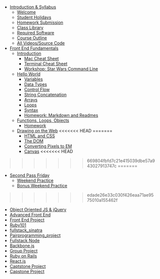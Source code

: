* [Introduction & Syllabus](README.md)
  * [Welcome](0_onboarding/welcome.md)
  * [Student Holidays](0_onboarding/holidays.md)
  * [Homework Submission](0_onboarding/homework_submission.md)
  * [Class Library](0_onboarding/class_library.md)
  * [Required Software](0_onboarding/required_software.md)
  * [Course Outline](0_onboarding/course_outline.md)
  * [All Videos/Source Code](0_onboarding/videos.md)
* [Front End Fundamentals](01_front_end_fundamentals/README.md)
  * [Introduction](01_front_end_fundamentals/d01.md)
    * [Mac Cheat Sheet](01_front_end_fundamentals/d01-mac-cheat-sheet.md)
    * [Terminal Cheat Sheet](01_front_end_fundamentals/d01-termina-cheat-sheet.md)
    * [Workshop: Star Wars Command Line](01_front_end_fundamentals/d01_workhop_cli.md)
  * [Hello World](01_front_end_fundamentals/d02.md)
    * [Variables](01_front_end_fundamentals/d02-variables.md)
    * [Data Types](01_front_end_fundamentals/d02-datatypes-examples.md)
    * [Control Flow](01_front_end_fundamentals/d02-controlflow-examples.md)
    * [String Concatenation](01_front_end_fundamentals/d02-stringconcat.md)
    * [Arrays](01_front_end_fundamentals/d02-arrays.md)
    * [Loops](01_front_end_fundamentals/d02-loops.md)
    * [Syntax](01_front_end_fundamentals/d02-syntax.md)
    * [Homework: Markdown and Readmes](01_front_end_fundamentals/d02-ah.md)
  * [Functions, Loops, Objects](01_front_end_fundamentals/d03.md)
    * [Homework](01_front_end_fundamentals/d03-ah.md)
  * [Drawing on the Web](01_front_end_fundamentals/d04.md)
<<<<<<< HEAD
=======
    * [HTML and CSS](01_front_end_fundamentals/d04-htmlcss.md)
    * [The DOM](01_front_end_fundamentals/d04-dom.md)
    * [Converting Pixels to EM](01_front_end_fundamentals/d04-em-to-px.md)
    * [Canvas](01_front_end_fundamentals/d04-canvas.md)
<<<<<<< HEAD
>>>>>>> 669804fbfd7c21e415039dbe57a943027913747c
=======
  * [Second Pass Friday](01_front_end_fundamentals/d05.md)
    * [Weekend Practice](01_front_end_fundamentals/d05-ah.md)
    * [Bonus Weekend Practice](01_front_end_fundamentals/d05-ah-bonus.md)
>>>>>>> edade26e33c030f426eaa71ae9575010a155462f
* [Object Oriented JS & jQuery](02_oojs_jquery/README.md)
* [Advanced Front End](03_advanced_front_end/README.md)
* [Front End Project](04_frontend_project/README.md)
* [Ruby101](05_ruby101/README.md)
* [fullstack_sinatra](06_fullstack_sinatra/README.md)
* [Pairprogramming_project](07_pairprogramming_project/README.md)
* [Fullstack Node](08_fullstack_node/README.md)
* [Backbone.js](09_backbonejs/README.md)
* [Group Project](10_group_project/README.md)
* [Ruby on Rails](11_rubyonrails/README.md)
* [React.js](12_reactjs/README.md)
* [Captstone Project](13_capstone_project/README.md)
* [Capstone Project](13_capstone_project/README.md)

